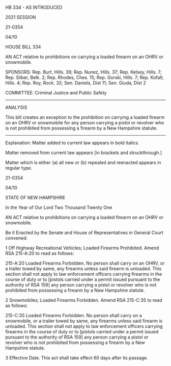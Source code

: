  HB 334 - AS INTRODUCED

 

 

2021 SESSION

 21-0354

 04/10

 

HOUSE BILL 334

 

AN ACT relative to prohibitions on carrying a loaded firearm on an OHRV or snowmobile.

 

SPONSORS: Rep. Burt, Hills. 39; Rep. Nunez, Hills. 37; Rep. Kelsey, Hills. 7; Rep. Silber, Belk. 2; Rep. Rhodes, Ches. 15; Rep. Gorski, Hills. 7; Rep. Kofalt, Hills. 4; Rep. Roy, Rock. 32; Sen. Daniels, Dist 11; Sen. Giuda, Dist 2

 

COMMITTEE: Criminal Justice and Public Safety

 

-----------------------------------------------------------------

 

ANALYSIS

 

 This bill creates an exception to the prohibition on carrying a loaded firearm on an OHRV or snowmobile for any person carrying a pistol or revolver who is not prohibited from possessing a firearm by a New Hampshire statute.

 

- - - - - - - - - - - - - - - - - - - - - - - - - - - - - - - - - - - - - - - - - - - - - - - - - - - - - - - - - - - - - - - - - - - - - - - - - - - 

 

Explanation: Matter added to current law appears in bold italics.

 Matter removed from current law appears [in brackets and struckthrough.]

 Matter which is either (a) all new or (b) repealed and reenacted appears in regular type.

 21-0354

 04/10

 

STATE OF NEW HAMPSHIRE

 

In the Year of Our Lord Two Thousand Twenty One

 

AN ACT relative to prohibitions on carrying a loaded firearm on an OHRV or snowmobile.

 

Be it Enacted by the Senate and House of Representatives in General Court convened:

 

 1 Off Highway Recreational Vehicles; Loaded Firearms Prohibited. Amend RSA 215-A:20 to read as follows:

 215-A:20 Loaded Firearms Forbidden. No person shall carry on an OHRV, or a trailer towed by same, any firearms unless said firearm is unloaded. This section shall not apply to law enforcement officers carrying firearms in the course of duty or to [pistols carried under a permit issued pursuant to the authority of RSA 159] any person carrying a pistol or revolver who is not prohibited from possessing a firearm by a New Hampshire statute. 

 2 Snowmobiles; Loaded Firearms Forbidden. Amend RSA 215-C:35 to read as follows:

 215-C:35 Loaded Firearms Forbidden. No person shall carry on a snowmobile, or a trailer towed by same, any firearms unless said firearm is unloaded. This section shall not apply to law enforcement officers carrying firearms in the course of duty or to [pistols carried under a permit issued pursuant to the authority of RSA 159] any person carrying a pistol or revolver who is not prohibited from possessing a firearm by a New Hampshire statute. 

 3 Effective Date. This act shall take effect 60 days after its passage.

